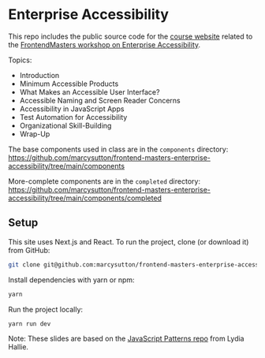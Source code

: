 # Enterprise Accessibility

This repo includes the public source code for the [course website](https://enterprise-accessibility.vercel.app/) related to the [FrontendMasters workshop on Enterprise Accessibility](https://frontendmasters.com/courses/enterprise-accessibility/).

Topics:

- Introduction
- Minimum Accessible Products
- What Makes an Accessible User Interface?
- Accessible Naming and Screen Reader Concerns
- Accessibility in JavaScript Apps
- Test Automation for Accessibility
- Organizational Skill-Building
- Wrap-Up

The base components used in class are in the `components` directory: https://github.com/marcysutton/frontend-masters-enterprise-accessibility/tree/main/components

More-complete components are in the `completed` directory: https://github.com/marcysutton/frontend-masters-enterprise-accessibility/tree/main/components/completed

## Setup

This site uses Next.js and React. To run the project, clone (or download it) from GitHub:

```sh
git clone git@github.com:marcysutton/frontend-masters-enterprise-accessibility.git
```

Install dependencies with yarn or npm:

```sh
yarn
```

Run the project locally:

```sh
yarn run dev
```

Note: These slides are based on the [JavaScript Patterns repo](https://github.com/lydiahallie/javascript-react-patterns) from Lydia Hallie.
